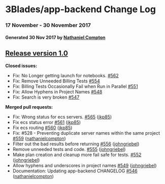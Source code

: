 # 3Blades/app-backend Change Log
### 17 November - 30 November 2017
#### Generated 30 Nov 2017 by [Nathaniel Compton](https://github.com/nathanielcompton)

## [Release version 1.0](https://github.com/3blades/app-backend/tree/HEAD)

**Closed issues:**

- Fix: No Longer getting launch for notebooks. [\#562](https://github.com/3Blades/app-backend/issues/562)
- Fix: Remove Unneeded Billing Tests [\#554](https://github.com/3Blades/app-backend/issues/554)
- Fix: Billing Tests Occasionally Fail when Run in Parallel [\#551](https://github.com/3Blades/app-backend/issues/551)
- Fix: Allow Hyphens in Project Names [\#548](https://github.com/3Blades/app-backend/issues/548)
- Fix: Search is very broken [\#547](https://github.com/3Blades/app-backend/issues/547)


**Merged pull requests:**

- Fix: Wrong status for ecs servers. [\#565](https://github.com/3Blades/app-backend/pull/565) ([jkp85](https://github.com/jkp85))
- Fix ecs status error [\#561](https://github.com/3Blades/app-backend/pull/561) ([jkp85](https://github.com/jkp85))
- Fix ecs routing [\#560](https://github.com/3Blades/app-backend/pull/560) ([jkp85](https://github.com/jkp85))
- Fix: \#528 - Preventing duplicate server names within the same project [\#559](https://github.com/3Blades/app-backend/pull/559) ([nathanielcompton](https://github.com/nathanielcompton))
- Filter out the bad results before returning [\#556](https://github.com/3Blades/app-backend/pull/556) ([johngriebel](https://github.com/johngriebel))
- Remove unneeded tests and code. [\#555](https://github.com/3Blades/app-backend/pull/555) ([johngriebel](https://github.com/johngriebel))
- Make plan creation and cleanup more fail safe for tests. [\#552](https://github.com/3Blades/app-backend/pull/552) ([johngriebel](https://github.com/johngriebel))
- Allow hyphens and underscores in project names [\#549](https://github.com/3Blades/app-backend/pull/549) ([johngriebel](https://github.com/johngriebel))
- Documentation: Updating app-backend CHANGELOG [\#546](https://github.com/3Blades/app-backend/pull/546) ([nathanielcompton](https://github.com/nathanielcompton))
